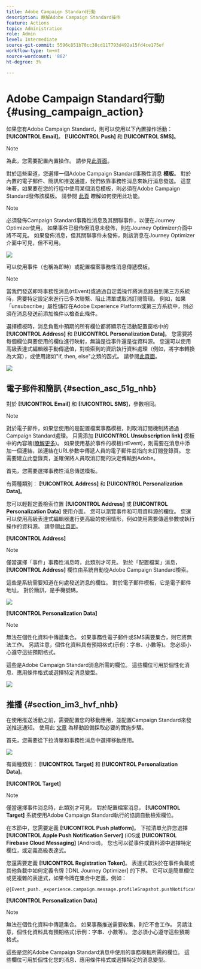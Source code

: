 ```yaml
---
title: Adobe Campaign Standard行動
description: 瞭解Adobe Campaign Standard操作
feature: Actions
topic: Administration
role: Admin
level: Intermediate
source-git-commit: 5596c851b70cc38cd117793d492a15fd4ce175ef
workflow-type: tm+mt
source-wordcount: '882'
ht-degree: 3%

---
```


# Adobe Campaign Standard行動 {#using_campaign_action}

如果您有Adobe Campaign Standard，則可以使用以下內置操作活動： **[!UICONTROL Email]**。 **[!UICONTROL Push]** 和 **[!UICONTROL SMS]**。

>[!NOTE]
>
>為此，您需要配置內置操作。 請參見[此頁面](../action/acs-action.md)。

對於這些渠道，您選擇一個Adobe Campaign Standard事務性消息 **模板**。 對於內置的電子郵件、簡訊和推送通道，我們依靠事務性消息來執行消息發送。 這意味著，如果要在您的行程中使用某個消息模板，則必須在Adobe Campaign Standard發佈該模板。 請參閱 [此頁](https://experienceleague.adobe.com/docs/campaign-standard/using/communication-channels/transactional-messaging/getting-started-with-transactional-msg.html?lang=zh-Hant) 瞭解如何使用此功能。

>[!NOTE]
>
>必須發佈Campaign Standard事務性消息及其關聯事件，以便在Journey Optimizer使用。 如果事件已發佈但消息未發佈，則在Journey Optimizer介面中將不可見。 如果發佈消息，但其關聯事件未發佈，則該消息在Journey Optimizer介面中可見，但不可用。

![](assets/journey59.png)

可以使用事件（也稱為即時）或配置檔案事務性消息傳遞模板。

>[!NOTE]
>
>當我們發送即時事務性消息(rtEvent)或通過自定義操作將消息路由到第三方系統時，需要特定設定來進行已多次聯繫、阻止清單或取消訂閱管理。 例如，如果「unsubscribe」屬性儲存在Adobe Experience Platform或第三方系統中，則必須在消息發送前添加條件以檢查此條件。

選擇模板時，消息負載中預期的所有欄位都將顯示在活動配置窗格中的 **[!UICONTROL Address]** 和 **[!UICONTROL Personalization Data]**。 您需要將每個欄位與要使用的欄位進行映射，無論是從事件還是從資料源。 您還可以使用高級表達式編輯器手動傳遞值，對檢索到的資訊執行資料處理（例如，將字串轉換為大寫），或使用諸如&quot;if, then, else&quot;之類的函式。 請參閱[此頁面](expression/expressionadvanced.md)。

![](assets/journey60.png)

## 電子郵件和簡訊 {#section_asc_51g_nhb}

對於 **[!UICONTROL Email]** 和 **[!UICONTROL SMS]**，參數相同。

>[!NOTE]
>
>對於電子郵件，如果您使用的是配置檔案事務模板，則取消訂閱機制將通過Campaign Standard處理。 只需添加 **[!UICONTROL Unsubscription link]** 模板中的內容塊([瞭解更多](https://experienceleague.adobe.com/docs/campaign-standard/using/communication-channels/transactional-messaging/getting-started-with-transactional-msg.html))。 如果使用基於事件的模板(rtEvent)，則需要在消息中添加一個連結，該連結在URL參數中傳遞人員的電子郵件並指向未訂閱登錄頁。 您需要建立此登錄頁，並確保將人員取消訂閱的決定傳輸到Adobe。

首先，您需要選擇事務性消息傳送模板。

有兩種類別： **[!UICONTROL Address]** 和 **[!UICONTROL Personalization Data]**。

您可以輕鬆定義檢索位置 **[!UICONTROL Address]** 或 **[!UICONTROL Personalization Data]** 使用介面。 您可以瀏覽事件和可用資料源的欄位。 您還可以使用高級表達式編輯器進行更高級的使用情形，例如使用需要傳遞參數或執行操作的資料源。 請參閱[此頁面](expression/expressionadvanced.md)。

**[!UICONTROL Address]**

>[!NOTE]
>
>僅當選擇「事件」事務性消息時，此類別才可見。 對於「配置檔案」消息， **[!UICONTROL Address]** 欄位由系統自動從Adobe Campaign Standard檢索。

這些是系統需要知道在何處發送消息的欄位。 對於電子郵件模板，它是電子郵件地址。 對於簡訊，是手機號碼。

![](assets/journey61.png)

**[!UICONTROL Personalization Data]**

>[!NOTE]
>
>無法在個性化資料中傳遞集合。 如果事務性電子郵件或SMS需要集合，則它將無法工作。 另請注意，個性化資料具有預期格式(示例：字串、小數等)。 您必須小心遵守這些預期格式。

這些是Adobe Campaign Standard消息所需的欄位。 這些欄位可用於個性化消息、應用條件格式或選擇特定消息變型。

![](assets/journey62.png)

## 推播 {#section_im3_hvf_nhb}

在使用推送活動之前，需要配置您的移動應用，並配置Campaign Standard來發送推送通知。 使用此 [文章](https://helpx.adobe.com/tw/campaign/kb/integrate-mobile-sdk.html) 為移動設備採取必要的實施步驟。

首先，您需要從下拉清單和事務性消息中選擇移動應用。

![](assets/journey62bis.png)

有兩種類別： **[!UICONTROL Target]** 和 **[!UICONTROL Personalization Data]**。

**[!UICONTROL Target]**

>[!NOTE]
>
>僅當選擇事件消息時，此類別才可見。 對於配置檔案消息， **[!UICONTROL Target]** 系統使用Adobe Campaign Standard執行的協調自動檢索欄位。

在本節中，您需要定義 **[!UICONTROL Push platform]**。 下拉清單允許您選擇 **[!UICONTROL Apple Push Notification Server]** (iOS或 **[!UICONTROL Firebase Cloud Messaging]** (Android)。 您也可以從事件或資料源中選擇特定欄位，或定義高級表達式。

您還需要定義 **[!UICONTROL Registration Token]**。 表達式取決於在事件負載或其他負載中如何定義令牌 [!DNL Journey Optimizer] 的下界。 它可以是簡單欄位或更複雜的表達式，如果令牌在集合中定義，例如：

```
@{Event_push._experience.campaign.message.profileSnapshot.pushNotificationTokens.first().token}
```

**[!UICONTROL Personalization Data]**

>[!NOTE]
>
>無法在個性化資料中傳遞集合。 如果事務推送需要收集，則它不會工作。 另請注意，個性化資料具有預期格式(示例：字串、小數等)。 您必須小心遵守這些預期格式。

這些是您的Adobe Campaign Standard消息中使用的事務模板所需的欄位。 這些欄位可用於個性化您的消息、應用條件格式或選擇特定的消息變型。

